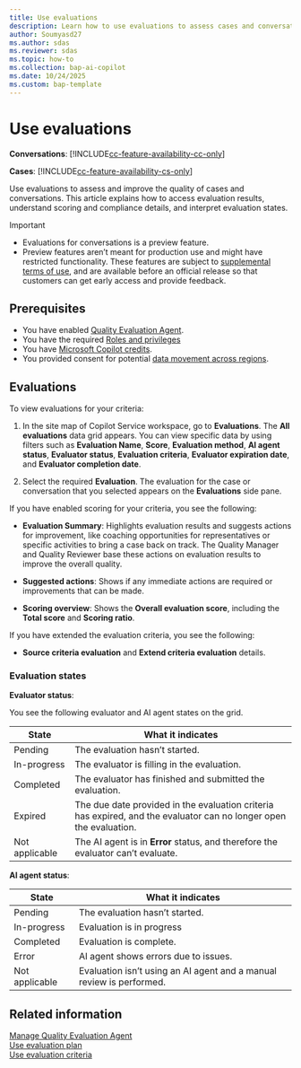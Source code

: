 ```yaml
---
title: Use evaluations
description: Learn how to use evaluations to assess cases and conversations, access results, and improve quality with actionable insights and scoring details in in Dynamics 365 Customer Service and Dynamics 365 Contact Center.
author: Soumyasd27
ms.author: sdas
ms.reviewer: sdas
ms.topic: how-to
ms.collection: bap-ai-copilot 
ms.date: 10/24/2025
ms.custom: bap-template
---
```


# Use evaluations

**Conversations**: [!INCLUDE[cc-feature-availability-cc-only](../includes/cc-feature-availability-cc-only.md)]

**Cases**: [!INCLUDE[cc-feature-availability-cs-only](../includes/cc-feature-availability-cs-only.md)]

Use evaluations to assess and improve the quality of cases and conversations. This article explains how to access evaluation results, understand scoring and compliance details, and interpret evaluation states.

> [!IMPORTANT]
>
> - Evaluations for conversations is a preview feature. 
> - Preview features aren’t meant for production use and might have restricted functionality. These features are subject to [supplemental terms of use](https://go.microsoft.com/fwlink/?linkid=2189520), and are available before an official release so that customers can get early access and provide feedback.

## Prerequisites

- You have enabled [Quality Evaluation Agent](../administer/manage-quality-evaluation-agent.md#manage-quality-evaluation-agent).
- You have the required [Roles and privileges](../administer/manage-quality-evaluation-agent.md#role-and-privileges)
- You have [Microsoft Copilot credits](/dynamics365/customer-service/administer/setup-pay-as-you-go?context=/dynamics365/contact-center/context/administer-context).
- You provided consent for potential [data movement across regions](../administer/manage-quality-evaluation-agent.md#data-movement-across-regions).


## Evaluations

To view evaluations for your criteria:
    
  1.  In the site map of Copilot Service workspace, go to **Evaluations**. The **All evaluations** data grid appears.
  You can view specific data by using filters such as **Evaluation Name**, **Score**, **Evaluation method**, **AI agent status**, **Evaluator status**, **Evaluation criteria**, **Evaluator expiration date**, and **Evaluator completion date**.
    
  2.  Select the required **Evaluation**. The evaluation for the case or conversation that you selected appears on the **Evaluations** side pane.
  

  If you have enabled scoring for your criteria, you see the following:
    
  - **Evaluation Summary**: Highlights evaluation results and suggests actions for improvement, like coaching opportunities for  representatives or specific activities to bring a case back on track. The Quality Manager and Quality Reviewer base these actions on evaluation results to improve the overall quality.
  
  - **Suggested actions**: Shows if any immediate actions are required or improvements that can be made.
  
  - **Scoring overview**: Shows the **Overall evaluation score**, including the **Total score** and **Scoring ratio**.
  
  If you have extended the evaluation criteria, you see the following:

  - **Source criteria evaluation** and **Extend criteria evaluation** details.

### Evaluation states

**Evaluator status**: 

You see the following evaluator and AI agent states on the grid.

| State  | What it indicates  |
|--------|--------------------|
| Pending         | The evaluation hasn’t started.  |
| In-progress     | The evaluator is filling in the evaluation. |
| Completed       | The evaluator has finished and submitted the evaluation.  |
| Expired         | The due date provided in the evaluation criteria has expired, and the evaluator can no longer open the evaluation. |
| Not applicable  | The AI agent is in **Error** status, and therefore the evaluator can’t evaluate. |

**AI agent status**:

|State | What it indicates|
|-------|-----------------|
| Pending| The evaluation hasn’t started. |
| In-progress | Evaluation is in progress |
| Completed| Evaluation is complete. |
| Error | AI agent shows errors due to issues. |
| Not applicable| Evaluation isn’t using an AI agent and a manual review is performed. |

## Related information

[Manage Quality Evaluation Agent](../administer/manage-quality-evaluation-agent.md#manage-quality-evaluation-agent)  
[Use evaluation plan](evaluation-plan.md#use-evaluation-plan)  
[Use evaluation criteria](evaluation-criteria.md#use-evaluation-criteria)
